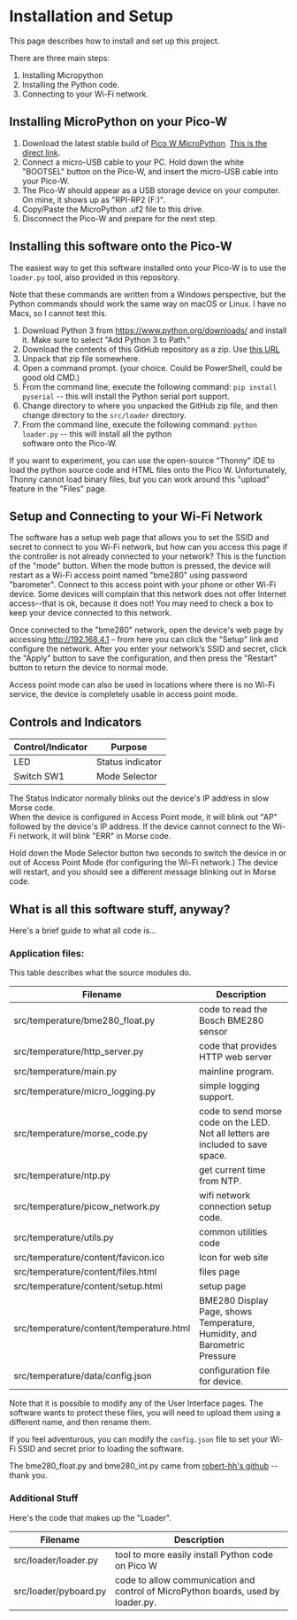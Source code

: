 # Installation and Setup

This page describes how to install and set up this project.

There are three main steps:

1. Installing Micropython
2. Installing the Python code.
3. Connecting to your Wi-Fi network.

## Installing MicroPython on your Pico-W

1. Download the latest stable build of [Pico W MicroPython](https://micropython.org/download/RPI_PICO_W/). 
   [This is the direct link](https://micropython.org/resources/firmware/RPI_PICO_W-20240105-v1.22.1.uf2).
2. Connect a micro-USB cable to your PC.  Hold down the white "BOOTSEL" button on the Pico-W, and insert the
   micro-USB cable into your Pico-W.
3. The Pico-W should appear as a USB storage device on your computer.  On mine, it shows up as "RPI-RP2 (F:)".
4. Copy/Paste the MicroPython .uf2 file to this drive.
5. Disconnect the Pico-W and prepare for the next step.

## Installing this software onto the Pico-W

The easiest way to get this software installed onto your Pico-W is to use the `loader.py` tool, also
provided in this repository.  

Note that these commands are written from a Windows perspective, but the Python commands should work the same way 
on macOS or Linux.  I have no Macs, so I cannot test this.

1. Download Python 3 from https://www.python.org/downloads/ and install it.  Make sure to select "Add 
   Python 3 to Path."
2. Download the contents of this GitHub repository as a zip.  Use
   [this URL](https://github.com/n1kdo/bme280_barometer/archive/refs/heads/main.zip)
3. Unpack that zip file somewhere. 
4. Open a command prompt.  (your choice.  Could be PowerShell, could be good old CMD.)
5. From the command line, execute the following command: `pip install pyserial` -- this will install the Python 
   serial port support.
6. Change directory to where you unpacked the GitHub zip file, and then change directory to the `src/loader` directory.
7. From the command line, execute the following command: `python loader.py` -- this will install all the python  
   software onto the Pico-W.

If you want to experiment, you can use the open-source "Thonny" IDE to load the python source code and HTML files
onto the Pico W.  Unfortunately, Thonny cannot load binary files, but you can work around this "upload" feature in
the "Files" page.

## Setup and Connecting to your Wi-Fi Network

The software has a setup web page that allows you to set the SSID and secret to connect to you Wi-Fi network, 
but how can you access this page if the controller is not already connected to your network? This is the function
of the "mode" button. When the mode button is pressed, the device will restart as a Wi-Fi access point named
"bme280" using password "barometer".  Connect to this access point with your phone or other Wi-Fi device. Some 
devices will complain that this network does not offer Internet access--that is ok, because it does not! 
You may need to check a box to keep your device connected to this network.

Once connected to the "bme280" network, open the device's web page by accessing http://192.168.4.1 – from here you
can click the "Setup" link and configure the network. After you enter your network’s SSID and secret, click the "Apply"
button to save the configuration, and then press the "Restart" button to return the device to normal mode.

Access point mode can also be used in locations where there is no Wi-Fi service, the device is completely 
usable in access point mode.


## Controls and Indicators

| Control/Indicator | Purpose          |
|-------------------|------------------|
| LED               | Status indicator |
| Switch SW1        | Mode Selector    |

The Status Indicator normally blinks out the device's IP address in slow Morse code.  
When the device is configured in Access Point mode, it will blink out "AP" followed by the device's IP address. 
If the device cannot connect to the Wi-Fi network, it will blink "ERR" in Morse code.

Hold down the Mode Selector button two seconds to switch the device in or out of Access Point Mode (for configuring
the Wi-Fi network.) The device will restart, and you should see a different message blinking out in Morse code.

## What is all this software stuff, anyway?

Here's a brief guide to what all code is...

### Application files:

This table describes what the source modules do.

| Filename                                 | Description                                                                      |
|------------------------------------------|----------------------------------------------------------------------------------|
| src/temperature/bme280_float.py          | code to read the Bosch BME280 sensor                                             |
| src/temperature/http_server.py           | code that provides HTTP web server                                               |
| src/temperature/main.py                  | mainline program.                                                                |
| src/temperature/micro_logging.py         | simple logging support.                                                          |
| src/temperature/morse_code.py            | code to send morse code on the LED.  Not all letters are included to save space. |
| src/temperature/ntp.py                   | get current time from NTP.                                                       |
| src/temperature/picow_network.py         | wifi network connection setup code.                                              |
| src/temperature/utils.py                 | common utilities code                                                            |
| src/temperature/content/favicon.ico      | Icon for web site                                                                |
| src/temperature/content/files.html       | files page                                                                       |
| src/temperature/content/setup.html       | setup page                                                                       |
| src/temperature/content/temperature.html | BME280 Display Page, shows Temperature, Humidity, and Barometric Pressure        |
| src/temperature/data/config.json         | configuration file for device.                                                   |

Note that it is possible to modify any of the User Interface pages.  The software wants to protect these files, you
will need to upload them using a different name, and then rename them.

If you feel adventurous, you can modify the `config.json` file to set your Wi-Fi SSID and secret prior to loading the
software.

The bme280_float.py and bme280_int.py came from
[robert-hh's github](https://github.com/robert-hh/BME280) -- thank you.

### Additional Stuff

Here's the code that makes up the "Loader".

| Filename              | Description                                                                       |
|-----------------------|-----------------------------------------------------------------------------------|
| src/loader/loader.py  | tool to more easily install Python code on Pico W                                 |
| src/loader/pyboard.py | code to allow communication and control of MicroPython boards, used by loader.py. |

